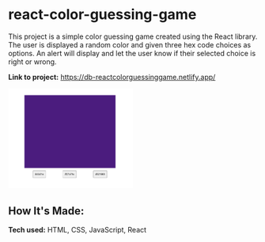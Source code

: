 # react-color-guessing-game
This project is a simple color guessing game created using the React library. The user is displayed a random color and given three hex code choices as options. An alert will display and let the user know if their selected choice is right or wrong.

**Link to project:** https://db-reactcolorguessinggame.netlify.app/

<img src="/preview.png" alt="Preview" width=50% />

## How It's Made:

**Tech used:** HTML, CSS, JavaScript, React
